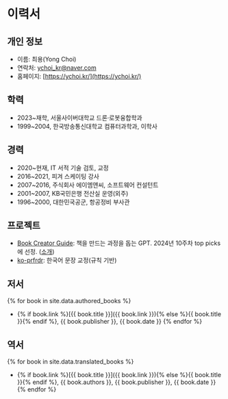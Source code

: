# 이력서

## 개인 정보
- 이름: 최용(Yong Choi)
- 연락처: [ychoi_kr@naver.com](mailto:ychoi_kr@naver.com)
- 홈페이지: [https://ychoi.kr/](https://ychoi.kr/)

## 학력
- 2023~재학, 서울사이버대학교 드론·로봇융합학과
- 1999~2004, 한국방송통신대학교 컴퓨터과학과, 이학사

## 경력
- 2020~현재, IT 서적 기술 검토, 교정
- 2016~2021, 피겨 스케이팅 강사
- 2007~2016, 주식회사 에이엠앤씨, 소프트웨어 컨설턴트
- 2001~2007, KB국민은행 전산실 운영(외주)
- 1996~2000, 대한민국공군, 항공정비 부사관

## 프로젝트
- [Book Creator Guide](https://chat.openai.com/g/g-7C0wg9CMN-book-creator-guide): 책을 만드는 과정을 돕는 GPT. 2024년 10주차 top picks에 선정. ([소개](https://wikidocs.net/220905))
- [ko-prfrdr](https://github.com/ychoi-kr/ko-prfrdr): 한국어 문장 교정(규칙 기반)

## 저서

{% for book in site.data.authored_books %}
  - {% if book.link %}[{{ book.title }}]({{ book.link }}){% else %}{{ book.title }}{% endif %}, {{ book.publisher }}, {{ book.date }}
{% endfor %}

## 역서

{% for book in site.data.translated_books %}
  - {% if book.link %}[{{ book.title }}]({{ book.link }}){% else %}{{ book.title }}{% endif %}, {{ book.authors }}, {{ book.publisher }}, {{ book.date }}
{% endfor %}
